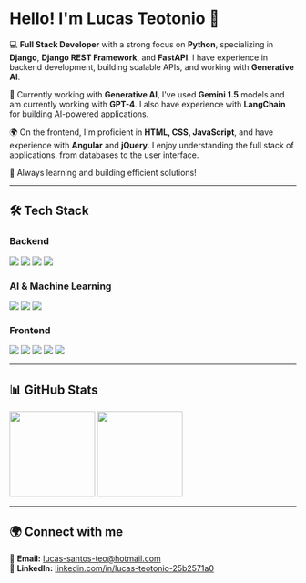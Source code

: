 # Hello! I'm Lucas Teotonio 👋  

💻 **Full Stack Developer** with a strong focus on **Python**, specializing in **Django**, **Django REST Framework**, and **FastAPI**. I have experience in backend development, building scalable APIs, and working with **Generative AI**.  

🧠 Currently working with **Generative AI**, I've used **Gemini 1.5** models and am currently working with **GPT-4**. I also have experience with **LangChain** for building AI-powered applications.  

🌍 On the frontend, I'm proficient in **HTML, CSS, JavaScript**, and have experience with **Angular** and **jQuery**. I enjoy understanding the full stack of applications, from databases to the user interface.  

🚀 Always learning and building efficient solutions!  

---

## 🛠️ Tech Stack  

### Backend  
<p>
  <img src="https://img.shields.io/badge/-Python-3776AB?style=flat&logo=python&logoColor=white" />
  <img src="https://img.shields.io/badge/-Django-092E20?style=flat&logo=django&logoColor=white" />
  <img src="https://img.shields.io/badge/-Django%20REST%20Framework-092E20?style=flat&logo=django&logoColor=white" />
  <img src="https://img.shields.io/badge/-FastAPI-009688?style=flat&logo=fastapi&logoColor=white" />
</p>

### AI & Machine Learning  
<p>
  <img src="https://img.shields.io/badge/-GPT--4-412991?style=flat&logo=openai&logoColor=white" />
  <img src="https://img.shields.io/badge/-Gemini%201.5-4285F4?style=flat&logo=google&logoColor=white" />
  <img src="https://img.shields.io/badge/-LangChain-000000?style=flat&logo=langchain&logoColor=white" />
</p>

### Frontend  
<p>
  <img src="https://img.shields.io/badge/-HTML5-E34F26?style=flat&logo=html5&logoColor=white" />
  <img src="https://img.shields.io/badge/-CSS3-1572B6?style=flat&logo=css3&logoColor=white" />
  <img src="https://img.shields.io/badge/-JavaScript-F7DF1E?style=flat&logo=javascript&logoColor=black" />
  <img src="https://img.shields.io/badge/-Angular-DD0031?style=flat&logo=angular&logoColor=white" />
  <img src="https://img.shields.io/badge/-jQuery-0769AD?style=flat&logo=jquery&logoColor=white" />
</p>

---

## 📊 GitHub Stats  

<div>
   <img height="150em" src="https://github-readme-stats.vercel.app/api?username=lucasteotonio7&show_icons=true&theme=tokyonight&include_all_commits=true&count_private=true"/>
   <img height="150em" src="https://github-readme-stats.vercel.app/api/top-langs/?username=lucasteotonio7&layout=compact&langs_count=7&theme=tokyonight"/>
</div>  

---

## 🌍 Connect with me  

📧 **Email:** [lucas-santos-teo@hotmail.com](mailto:lucas-santos-teo@hotmail.com)  
🔗 **LinkedIn:** [linkedin.com/in/lucas-teotonio-25b2571a0](https://www.linkedin.com/in/lucas-teotonio-25b2571a0/)

